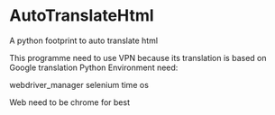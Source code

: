 # AutoTranslateHtml
A python footprint to auto translate html

This programme need to use VPN because its translation is based on Google translation
Python Environment need:

webdriver_manager
selenium
time
os

Web need to be chrome for best
